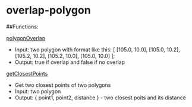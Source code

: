# overlap-polygon

##Functions:

[polygonOverlap](./utils/overlap.js)
- Input: two polygon with format like this: [
      [105.0, 10.0],
      [105.0, 10.2],
      [105.2, 10.2],
      [105.2, 10.0],
      [105.0, 10.0]
    ];
- Output: true if overlap and false if no overlap

[getClosestPoints](./utils/distance.js)
- Get two closest points of two polygons
- Input: two polygon
- Output: { point1, point2, distance } - two closest poits and its distance

